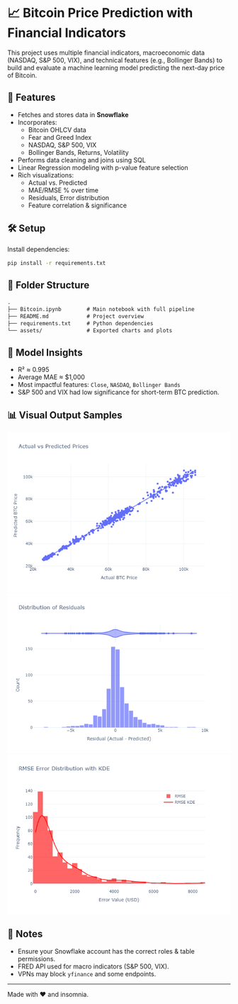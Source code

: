 # 📈 Bitcoin Price Prediction with Financial Indicators

This project uses multiple financial indicators, macroeconomic data (NASDAQ, S&P 500, VIX), and technical features (e.g., Bollinger Bands) to build and evaluate a machine learning model predicting the next-day price of Bitcoin.

## 🚀 Features
- Fetches and stores data in **Snowflake**
- Incorporates:
  - Bitcoin OHLCV data
  - Fear and Greed Index
  - NASDAQ, S&P 500, VIX
  - Bollinger Bands, Returns, Volatility
- Performs data cleaning and joins using SQL
- Linear Regression modeling with p-value feature selection
- Rich visualizations:
  - Actual vs. Predicted
  - MAE/RMSE % over time
  - Residuals, Error distribution
  - Feature correlation & significance

## 🛠️ Setup

Install dependencies:

```bash
pip install -r requirements.txt
```

## 📁 Folder Structure

```
.
├── Bitcoin.ipynb        # Main notebook with full pipeline
├── README.md            # Project overview
├── requirements.txt     # Python dependencies
└── assets/              # Exported charts and plots
```

## 🧠 Model Insights
- R² ≈ 0.995
- Average MAE ≈ $1,000
- Most impactful features: `Close`, `NASDAQ`, `Bollinger Bands`
- S&P 500 and VIX had low significance for short-term BTC prediction.

## 📊 Visual Output Samples
<img src="assets/ActualvsPredicted.png" width="600"/>
<img src="assets/Distribution_Residuals.png" width="600"/>
<img src="assets/RMSE_Error_Distribution.png" width="600"/>

## 📌 Notes
- Ensure your Snowflake account has the correct roles & table permissions.
- FRED API used for macro indicators (S&P 500, VIX).
- VPNs may block `yfinance` and some endpoints.

---

Made with ❤️ and insomnia.
